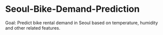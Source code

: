 # Seoul-Bike-Demand-Prediction
Goal: Predict bike rental demand in Seoul based on temperature, humidity and other related features. 
